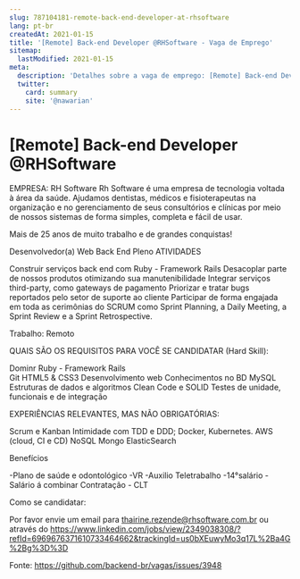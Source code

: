 ```yaml
---
slug: 787104181-remote-back-end-developer-at-rhsoftware
lang: pt-br
createdAt: 2021-01-15
title: '[Remote] Back-end Developer @RHSoftware - Vaga de Emprego'
sitemap:
  lastModified: 2021-01-15
meta:
  description: 'Detalhes sobre a vaga de emprego: [Remote] Back-end Developer @RHSoftware'
  twitter:
    card: summary
    site: '@nawarian'
---
```


# [Remote] Back-end Developer @RHSoftware

EMPRESA: RH Software
Rh Software é uma empresa de tecnologia voltada à área da saúde. Ajudamos dentistas, médicos e fisioterapeutas na organização e no gerenciamento de seus consultórios e clínicas por meio de nossos sistemas de forma simples, completa e fácil de usar.

Mais de 25 anos de muito trabalho e de grandes conquistas!

Desenvolvedor(a) Web Back End Pleno
ATIVIDADES

Construir serviços back end com Ruby - Framework Rails
Desacoplar parte de nossos produtos otimizando sua manutenibilidade
Integrar serviços third-party, como gateways de pagamento
Priorizar e tratar bugs reportados pelo setor de suporte ao cliente
Participar de forma engajada em toda as cerimônias do SCRUM como Sprint Planning, a Daily Meeting, a Sprint Review e a Sprint Retrospective.

Trabalho: Remoto 

QUAIS SÃO OS REQUISITOS PARA VOCÊ SE CANDIDATAR (Hard Skill):

Dominr Ruby - Framework Rails  
Git
HTML5 & CSS3
Desenvolvimento web
Conhecimentos no BD MySQL
Estruturas de dados e algoritmos
Clean Code e SOLID
Testes de unidade, funcionais e de integração

EXPERIÊNCIAS RELEVANTES, MAS NÃO OBRIGATÓRIAS:

Scrum e Kanban
Intimidade com TDD e DDD; 
Docker, Kubernetes.
AWS (cloud, CI e CD)
NoSQL Mongo
ElasticSearch

Benefícios

-Plano de saúde e odontológico
-VR
-Auxilio Teletrabalho
-14°salário
-Salário á combinar
Contratação - CLT

Como se candidatar:

Por favor envie um email para thairine.rezende@rhsoftware.com.br ou através do 
https://www.linkedin.com/jobs/view/2349038308/?refId=6969676371610733464662&trackingId=us0bXEuwyMo3q17L%2Ba4G%2Bg%3D%3D





Fonte: https://github.com/backend-br/vagas/issues/3948